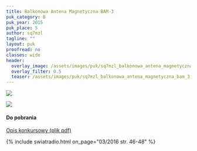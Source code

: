 ```yaml
---
title: Balkonowa Antena Magnetyczna BAM-3
puk_category: B
puk_year: 2015
puk_place: 5
author: sq7mzl
tagline: ""
layout: puk
proofread: no
classes: wide
header:
  overlay_image: /assets/images/puk/sq7mzl_balkonowa_antena_magnetyczna_bam_3.jpg
  overlay_filter: 0.5
  teaser: /assets/images/puk/sq7mzl_balkonowa_antena_magnetyczna_bam_3.jpg
---
```






 



![](assets/data/img/projects/2015-5-0.jpg) 


![](assets/img/work-in-progress.jpg) 
#### Do pobrania

[Opis konkursowy (plik pdf)](assets/data/download/SQ7MZL_Antena-balkonowa.pdf)




{% include swiatradio.html on_page="03/2016 str. 46-48" %}

 





 


